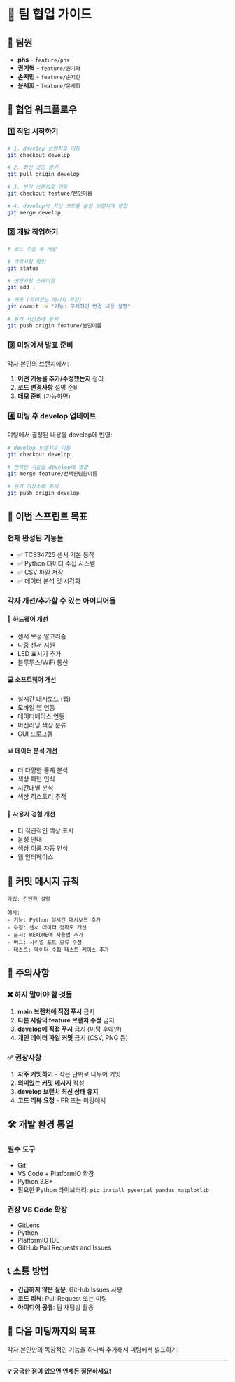 # 🤝 팀 협업 가이드

## 👥 팀원
- **phs** - `feature/phs`
- **권기혁** - `feature/권기혁`
- **손지민** - `feature/손지민`
- **윤세희** - `feature/윤세희`

## 🔄 협업 워크플로우

### 1️⃣ 작업 시작하기
```bash
# 1. develop 브랜치로 이동
git checkout develop

# 2. 최신 코드 받기
git pull origin develop

# 3. 본인 브랜치로 이동
git checkout feature/본인이름

# 4. develop의 최신 코드를 본인 브랜치에 병합
git merge develop
```

### 2️⃣ 개발 작업하기
```bash
# 코드 수정 후 저장

# 변경사항 확인
git status

# 변경사항 스테이징
git add .

# 커밋 (의미있는 메시지 작성)
git commit -m "기능: 구체적인 변경 내용 설명"

# 원격 저장소에 푸시
git push origin feature/본인이름
```

### 3️⃣ 미팅에서 발표 준비
각자 본인의 브랜치에서:
1. **어떤 기능을 추가/수정했는지** 정리
2. **코드 변경사항** 설명 준비
3. **데모 준비** (가능하면)

### 4️⃣ 미팅 후 develop 업데이트
미팅에서 결정된 내용을 develop에 반영:

```bash
# develop 브랜치로 이동
git checkout develop

# 선택된 기능을 develop에 병합
git merge feature/선택된팀원이름

# 원격 저장소에 푸시
git push origin develop
```

## 🎯 이번 스프린트 목표

### 현재 완성된 기능들
- ✅ TCS34725 센서 기본 동작
- ✅ Python 데이터 수집 시스템
- ✅ CSV 파일 저장
- ✅ 데이터 분석 및 시각화

### 각자 개선/추가할 수 있는 아이디어들

#### 🔧 하드웨어 개선
- 센서 보정 알고리즘
- 다중 센서 지원
- LED 표시기 추가
- 블루투스/WiFi 통신

#### 💻 소프트웨어 개선
- 실시간 대시보드 (웹)
- 모바일 앱 연동
- 데이터베이스 연동
- 머신러닝 색상 분류
- GUI 프로그램

#### 📊 데이터 분석 개선
- 더 다양한 통계 분석
- 색상 패턴 인식
- 시간대별 분석
- 색상 히스토리 추적

#### 🎨 사용자 경험 개선
- 더 직관적인 색상 표시
- 음성 안내
- 색상 이름 자동 인식
- 웹 인터페이스

## 📝 커밋 메시지 규칙
```
타입: 간단한 설명

예시:
- 기능: Python 실시간 대시보드 추가
- 수정: 센서 데이터 정확도 개선
- 문서: README에 사용법 추가
- 버그: 시리얼 포트 오류 수정
- 테스트: 데이터 수집 테스트 케이스 추가
```

## 🚨 주의사항

### ❌ 하지 말아야 할 것들
1. **main 브랜치에 직접 푸시** 금지
2. **다른 사람의 feature 브랜치 수정** 금지
3. **develop에 직접 푸시** 금지 (미팅 후에만)
4. **개인 데이터 파일 커밋** 금지 (CSV, PNG 등)

### ✅ 권장사항
1. **자주 커밋하기** - 작은 단위로 나누어 커밋
2. **의미있는 커밋 메시지** 작성
3. **develop 브랜치 최신 상태 유지**
4. **코드 리뷰 요청** - PR 또는 미팅에서

## 🛠️ 개발 환경 통일

### 필수 도구
- Git
- VS Code + PlatformIO 확장
- Python 3.8+
- 필요한 Python 라이브러리: `pip install pyserial pandas matplotlib`

### 권장 VS Code 확장
- GitLens
- Python
- PlatformIO IDE
- GitHub Pull Requests and Issues

## 📞 소통 방법
- **긴급하지 않은 질문**: GitHub Issues 사용
- **코드 리뷰**: Pull Request 또는 미팅
- **아이디어 공유**: 팀 채팅방 활용

## 🎉 다음 미팅까지의 목표
각자 본인만의 독창적인 기능을 하나씩 추가해서 미팅에서 발표하기!

---
**💡 궁금한 점이 있으면 언제든 질문하세요!**
